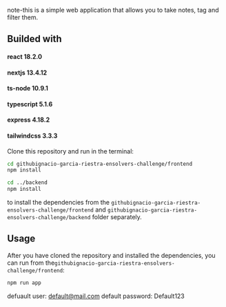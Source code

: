 note-this is a simple web application that allows you to take notes, tag and filter them.

## Builded with
#### react 18.2.0
#### nextjs 13.4.12
#### ts-node 10.9.1
#### typescript 5.1.6
#### express 4.18.2
#### tailwindcss 3.3.3

Clone this repository and run in the terminal:
```sh 
cd githubignacio-garcia-riestra-ensolvers-challenge/frontend
npm install

cd ../backend
npm install
``` 
to install the dependencies from the `githubignacio-garcia-riestra-ensolvers-challenge/frontend` and `githubignacio-garcia-riestra-ensolvers-challenge/backend` folder separately.

## Usage

After you have cloned the repository and installed the dependencies, you can run from the`githubignacio-garcia-riestra-ensolvers-challenge/frontend`:
```sh 
npm run app
```

defuault user: default@mail.com
default password: Default123